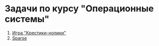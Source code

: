 # Задачи по курсу "Операционные системы"

1. [Игра "Крестики-нолики"](https://github.com/SemyonMakhaev/os-tasks/tree/master/cross)
2. [Sparse](https://github.com/SemyonMakhaev/os-tasks/tree/master/sparse)
